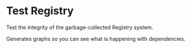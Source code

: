 # Test Registry

Test the integrity of the garbage-collected Registry system.

Generates graphs so you can see what is happening with dependencies.

